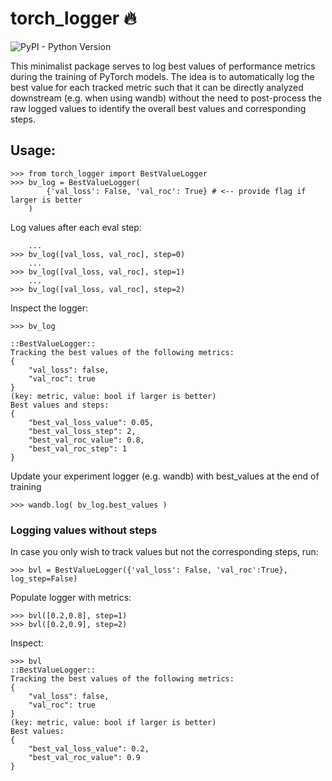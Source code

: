 # torch_logger 🔥

![PyPI - Python Version](https://img.shields.io/pypi/pyversions/torch_logger)

This minimalist package serves to log best values of performance metrics during the training of PyTorch models.
The idea is to automatically log the best value for each tracked metric such that it can be directly analyzed downstream (e.g. when using wandb) without the need to post-process the raw logged values to identify the overall best values and corresponding steps.

## Usage:  

```
>>> from torch_logger import BestValueLogger
>>> bv_log = BestValueLogger(
        {'val_loss': False, 'val_roc': True} # <-- provide flag if larger is better
    )
```

Log values after each eval step:
```
    ... 
>>> bv_log([val_loss, val_roc], step=0)
    ... 
>>> bv_log([val_loss, val_roc], step=1)
    ...  
>>> bv_log([val_loss, val_roc], step=2)
```

Inspect the logger:
```
>>> bv_log

::BestValueLogger::
Tracking the best values of the following metrics:
{
    "val_loss": false,
    "val_roc": true
}
(key: metric, value: bool if larger is better)
Best values and steps:
{
    "best_val_loss_value": 0.05,
    "best_val_loss_step": 2,
    "best_val_roc_value": 0.8,
    "best_val_roc_step": 1
}
```

Update your experiment logger (e.g. wandb) with best_values at the end of training
```
>>> wandb.log( bv_log.best_values ) 
```

### Logging values without steps

In case you only wish to track values but not the corresponding steps, run: 
```
>>> bvl = BestValueLogger({'val_loss': False, 'val_roc':True}, log_step=False)
```    
Populate logger with metrics: 
```
>>> bvl([0.2,0.8], step=1)
>>> bvl([0.2,0.9], step=2)
```
Inspect:
```
>>> bvl
::BestValueLogger::
Tracking the best values of the following metrics:
{
    "val_loss": false,
    "val_roc": true
}
(key: metric, value: bool if larger is better)
Best values:
{
    "best_val_loss_value": 0.2,
    "best_val_roc_value": 0.9
}
```
